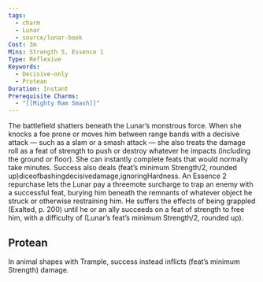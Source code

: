 ```yaml
---
tags:
  - charm
  - Lunar
  - source/lunar-book
Cost: 3m
Mins: Strength 5, Essence 1
Type: Reflexive
Keywords:
  - Decisive-only
  - Protean
Duration: Instant
Prerequisite Charms:
  - "[[Mighty Ram Smash]]"
---
```

The battlefield shatters beneath the Lunar’s monstrous force. When she knocks a foe prone or moves him between range bands with a decisive attack — such as a slam or a smash attack — she also treats the damage roll as a feat of strength to push or destroy whatever he impacts (including the ground or floor). She can instantly complete feats that would normally take minutes. Success also deals (feat’s minimum Strength/2, rounded up)diceofbashingdecisivedamage,ignoringHardness. An Essence 2 repurchase lets the Lunar pay a threemote surcharge to trap an enemy with a successful feat, burying him beneath the remnants of whatever object he struck or otherwise restraining him. He suffers the effects of being grappled (Exalted, p. 200) until he or an ally succeeds on a feat of strength to free him, with a difficulty of (Lunar’s feat’s minimum Strength/2, rounded up). 
## Protean 

In animal shapes with Trample, success instead inflicts (feat’s minimum Strength) damage.